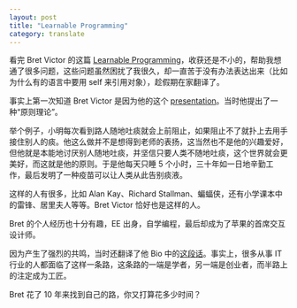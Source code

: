 ```yaml
---
layout: post
title: "Learnable Programming"
category: translate
---
```


看完 Bret Victor 的这篇 [Learnable Programming](http://worrydream.com/LearnableProgramming/)，收获还是不小的，帮助我想通了很多问题，这些问题虽然困扰了我很久，却一直苦于没有办法表达出来（比如为什么有的语言中要用 self 来引用对象），趁假期在家翻译了。



事实上第一次知道 Bret Victor 是因为他的这个 [presentation](http://www.google.com.hk/search?q=principle+on+inventing)。当时他提出了一种“原则理论”。


举个例子，小明每次看到路人随地吐痰就会上前阻止，如果阻止不了就扑上去用手接住别人的痰。他这么做并不是想得到老师的表扬，这当然也不是他的兴趣爱好，但他就是本能地讨厌别人随地吐痰，并坚信只要人类不随地吐痰，这个世界就会更美好，而这就是他的原则。于是他每天只睡 5 个小时，三十年如一日地辛勤工作，最后发明了一种疫苗可以让人类从此告别痰液。


这样的人有很多，比如 Alan Kay、Richard Stallman、蝙蝠侠，还有小学课本中的雷锋、居里夫人等等。Bret Victor 恰好也是这样的人。


Bret 的个人经历也十分有趣，EE 出身，自学编程，最后却成为了苹果的首席交互设计师。


因为产生了强烈的共鸣，当时还翻译了他 Bio 中的[这段话](http://blog.chengyichao.info/2012/04/14/eeer-coder-designer/)。事实上，很多从事 IT 行业的人都面临了这样一条路，这条路的一端是学者，另一端是创业者，而半路上的注定成为工匠。


Bret 花了 10 年来找到自己的路，你又打算花多少时间？
